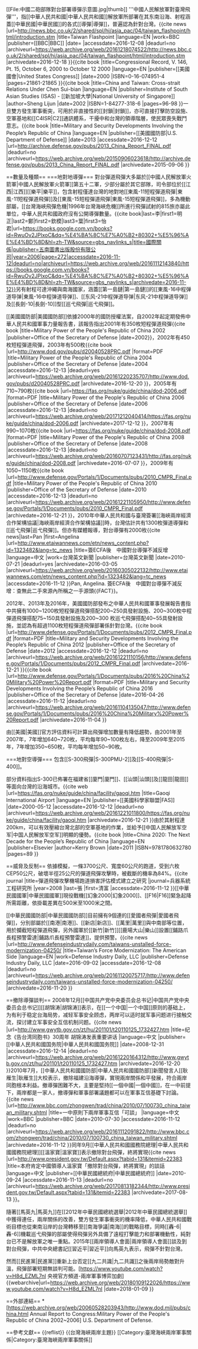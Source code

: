 [[File:中國二砲部隊對台部署導彈示意圖.jpg|thumb]]
'''中國人民解放軍對臺灣飛彈'''，指[[中華人民共和國|中華人民共和國]]解放軍所部署在其东南沿海、射程涵蓋[[中華民國|中華民國]]的各式[[導彈|導彈]]，普遍認為針對台灣。<ref>{{cite news |url=http://news.bbc.co.uk/2/shared/spl/hi/asia_pac/04/taiwan_flashpoint/html/introduction.stm |title=Taiwan Flashpoint |language=EN |work=BBC |publisher=[[BBC|BBC]] |date= |accessdate=2016-12-08 |deadurl=no |archiveurl=https://web.archive.org/web/20161218074522/http://news.bbc.co.uk/2/shared/spl/hi/asia_pac/04/taiwan_flashpoint/html/introduction.stm |archivedate=2016-12-18 }}</ref><ref>{{cite book |title=Congressional Record, V. 146, Pt. 15, October 6, 2000 to October 12 2000 |language=EN |publisher=[[美國國會|United States Congress]] |date=2000 |ISBN=0-16-074951-4 |pages=21861-21865 }}</ref><ref>{{cite book |title=China and Taiwan: Cross-strait Relations Under Chen Sui-bian |language=EN |publisher=Institute of South Asian Studies (ISAS) - [[新加坡大學|National University of Singapore]] |author=Sheng Lijun |date=2002 |ISBN=1-84277-318-6 |pages=96-98 }}</ref>一旦雙方發生軍事衝突，可用於非直接性的[[封鎖|封鎖]]，亦可直接打擊防空設施、空軍基地和[[C4ISR|C2]]通訊體系，干擾中和台灣的領導階層，使民眾喪失戰鬥意志。<ref name="US2013">{{cite book |title=Military and Security Developments Involving the People’s Republic of China |language=EN |publisher=[[美國國防部|U.S. Department of Defense]] |date=2013 |accessdate=2016-12-12 |url=http://archive.defense.gov/pubs/2013_China_Report_FINAL.pdf |deadurl=no |archiveurl=https://web.archive.org/web/20150906023618/http://archive.defense.gov/pubs/2013_China_Report_FINAL.pdf |archivedate=2015-09-06 }}</ref>

==數量及種類==
===地對地導彈===
對台彈道飛彈大多屬於[[中國人民解放軍火箭軍|中國人民解放軍火箭軍]]第五十二軍，少部分屬於其它部隊，司令部位於[[江西|江西]][[樂平|樂平]]，包含射程僅達台灣的地對地[[東風-11短程彈道飛彈|東風-11短程彈道飛彈]]及[[東風-15短程彈道飛彈|東風-15短程彈道飛彈]]，多為機動部屬，[[台灣海峽飛彈危機|1996年台灣海峽危機]]所進行飛彈試射的815旅亦屬此單位，中華人民共和國政府沒有公開導彈數量。<ref>{{cite book|last=李|first1=明正|last2=鄭|first2=欽模|last3=葉|first3=怡君|url=https://books.google.com.vn/books?id=RwuOv2JPlxoC&dq=%E4%BA%8C%E7%A0%B2+80302+%E5%96%AE%E4%BD%8D&hl=zh-TW&source=gbs_navlinks_s|title=國際關係|publisher=五南圖書出版股份有限公司|year=2006|page=272|accessdate=2016-11-12|deadurl=no|archiveurl=https://web.archive.org/web/20161112143840/https://books.google.com.vn/books?id=RwuOv2JPlxoC&dq=%E4%BA%8C%E7%A0%B2+80302+%E5%96%AE%E4%BD%8D&hl=zh-TW&source=gbs_navlinks_s|archivedate=2016-11-12}}</ref>另有射程可達沖繩與南海國家，涵蓋[[第一島鏈|第一島鏈]]的[[東風-16中程弹道导弹|東風-16中程弹道导弹]]、[[东风-21中程弹道导弹|东风-21中程弹道导弹]]及[[長劍-10|長劍-10]]型[[巡弋飛彈|巡弋飛彈]]。<ref name="US2013"/>

[[美國國防部|美國國防部]]依據2000年的國防授權法案，自2002年起定期發佈中華人民共和國軍事力量報告書，該報告指出2001年有350枚短程彈道飛彈<ref name="US2002">{{cite book |title=Military Power of the People's Republic of China 2002 |publisher=Office of the Secretary of Defense |date=2002}}</ref>，2002年有450枚短程彈道飛彈，2003年有500枚<ref name="US2004">{{cite book |url=http://www.dod.gov/pubs/d20040528PRC.pdf |format=PDF |title=Military Power of the People's Republic of China 2004 |publisher=Office of the Secretary of Defense |date=2004 |accessdate=2016-12-13 |deadurl=yes |archiveurl=https://web.archive.org/web/20161220235707/http://www.dod.gov/pubs/d20040528PRC.pdf |archivedate=2016-12-20 }}</ref>，2005年有710~790枚<ref name="US2006">{{cite book |url=https://fas.org/nuke/guide/china/dod-2006.pdf |format=PDF |title=Military Power of the People's Republic of China 2006 |publisher=Office of the Secretary of Defense |date=2006 |accessdate=2016-12-13 |deadurl=no |archiveurl=https://web.archive.org/web/20171212040414/https://fas.org/nuke/guide/china/dod-2006.pdf |archivedate=2017-12-12 }}</ref>，2007年有990~1070枚<ref name="US2008">{{cite book |url=https://fas.org/nuke/guide/china/dod-2008.pdf |format=PDF |title=Military Power of the People's Republic of China 2008 |publisher=Office of the Secretary of Defense |date=2008 |accessdate=2016-12-13 |deadurl=no |archiveurl=https://web.archive.org/web/20160707123431/http://fas.org/nuke/guide/china/dod-2008.pdf |archivedate=2016-07-07 }}</ref>，2009年有1050~1150枚<ref name="US2010">{{cite book |url=http://www.defense.gov/Portals/1/Documents/pubs/2010_CMPR_Final.pdf |title=Military Power of the People's Republic of China 2010 |publisher=Office of the Secretary of Defense |date=2010 |accessdate=2016-12-13 |deadurl=no |archiveurl=https://web.archive.org/web/20161221105950/http://www.defense.gov/Portals/1/Documents/pubs/2010_CMPR_Final.pdf |archivedate=2016-12-21 }}</ref>，2010年中華人民共和國与臺灣簽署[[海峽兩岸經濟合作架構協議|海峽兩岸經濟合作架構協議]]時，台灣估計共有1300枚彈道導彈和[[巡弋飛彈|巡弋飛彈]]。但亦有媒體報導，對台導彈有2000枚<ref>{{cite news|last=Pan |first=Angelina |url=http://www.etaiwannews.com/etn/news_content.php?id=1323482&lang=tc_news |title=簽ECFA後　中國對台導彈不減反增 |language=中文 |work=台灣英文新聞 |publisher=台灣英文新聞 |date=2010-07-21 |deadurl=yes |archivedate=2016-03-05 |archiveurl=https://web.archive.org/web/20160305022132/http://www.etaiwannews.com/etn/news_content.php?id=1323482&lang=tc_news |accessdate=2016-11-12 }}</ref><ref>Pan, Angelina. 簽ECFA後　中國對台導彈不減反增：查無此二手來源內所稱之一手源頭{{FACT}}</ref>。

2012年、2013年及2016年，美國國防部發布之中華人民共和國軍事發展報告書指中共擁有1000~1200枚短程彈道飛彈搭配200~250具發射設施、200~300枚中程彈道飛彈搭配75~150具發射設施及200~300 枚巡弋飛彈搭配40~55具發射設施，並認為有超過1100枚短程彈道飛彈部署係針對台灣。<ref name="US2012">{{cite book |url=http://www.defense.gov/Portals/1/Documents/pubs/2012_CMPR_Final.pdf |format=PDF |title=Military and Security Developments Involving the People’s Republic of China 2012 |publisher=Office of the Secretary of Defense |date=2012 |accessdate=2016-12-12 |deadurl=no |archiveurl=https://web.archive.org/web/20161221110156/http://www.defense.gov/Portals/1/Documents/pubs/2012_CMPR_Final.pdf |archivedate=2016-12-21 }}</ref><ref name="US2013"/><ref name="US2016">{{cite book |url=http://www.defense.gov/Portals/1/Documents/pubs/2016%20China%20Military%20Power%20Report.pdf |format=PDF |title=Military and Security Developments Involving the People’s Republic of China 2016 |publisher=Office of the Secretary of Defense |date=2016-04-26 |accessdate=2016-11-12 |deadurl=no |archiveurl=https://web.archive.org/web/20161104135047/http://www.defense.gov/Portals/1/Documents/pubs/2016%20China%20Military%20Power%20Report.pdf |archivedate=2016-11-04 }}</ref>

由[[美國|美國]]官方評估資料可計算出飛彈增加數量有降低趨勢，由2001年至2007年，7年增加640~720枚，平均每年90~100枚左右，降至2009年至2015年，7年增加350~650枚，平均每年增加50~90枚。

===地對空導彈===
包含[[S-300飛彈|S-300PMU-2]]及[[S-400飛彈|S-400]]。<ref name="US2013"/>

部分資料指出S-300已佈署在福建省[[廈門|廈門]]、[[汕頭|汕頭]]及[[龍田|龍田]]等面向台灣的沿海城市。<ref>{{cite web |url=https://fas.org/nuke/guide/china/facility/gaoqi.htm |title=Gaoqi International Airport |language=EN |publisher=[[美國科學家聯盟|FAS]] |date=2000-05-12 |accessdate=2016-12-12 |deadurl=no |archiveurl=https://web.archive.org/web/20161221011800/https://fas.org/nuke/guide/china/facility/gaoqi.htm |archivedate=2016-12-21 }}</ref>由於其射程達200km，可以有效壓縮台灣北部的空軍基地的作業，並給予[[中国人民解放军空军|中国人民解放军空军]]明顯的優勢。<ref>{{cite book |title=China 2020: The Next Decade for the People’s Republic of China |language=EN |publisher=Elsevier |author=Kerry Brown |date=2011 |ISBN=9781780632780 |pages=89 }}</ref>

==威脅及反制==
依據模擬，一條3700公尺、寬度60公尺的跑道，受到六枚CEP50公尺，破壞半徑25公尺的彈道飛彈攻擊時，被截斷的機率為84%。<ref>{{cite journal |title=彈道飛彈攻擊機場跑道損害評估模式建立之研究 |journal=兵器系統工程研究所 |year=2008 |last=張 |first=清富 |accessdate=2016-11-12 }}</ref>[[中華民國國軍|中華民國國軍]]現役戰機[[幻象2000|幻象2000]]、[[F16|F16]]緊急起降所需距離，依掛載差異在500米至1000米之間。

[[中華民國國防部|中華民國國防部]]目前擁有9個連的[[愛國者飛彈|愛國者飛彈]]，分別部屬於[[南港|南港]]、[[新店|新店]]、[[萬里|萬里]]與中南部等位置，用於攔截短程彈道飛彈，另外國軍於[[新竹|新竹]][[鹿場大山|樂山]]設置[[鋪路爪長程預警雷達|鋪路爪長程預警雷達]]，提供預警。<ref>{{cite news |url=http://www.defenseindustrydaily.com/taiwans-unstalled-force-modernization-04250/ |title=Taiwan’s Force Modernization: The American Side |language=EN |work=Defense Industry Daily, LLC |publisher=Defense Industry Daily, LLC |date=2016-09-02 |accessdate=2016-12-08 |deadurl=no |archiveurl=https://web.archive.org/web/20161120075717/http://www.defenseindustrydaily.com/taiwans-unstalled-force-modernization-04250/ |archivedate=2016-11-20 }}</ref>

==撤除導彈談判==
2008年12月[[中国共产党中央委员会总书记|中国共产党中央委员会总书记]][[胡锦涛|胡锦涛]]表示，在[[一个中国|一个中国]]原则的基础上，为有利于稳定台海局势，减轻军事安全顾虑，两岸可以适时就军事问题进行接触交流，探讨建立军事安全互信机制问题。<ref>{{cite news |url=http://www.gwytb.gov.cn/zt/hu/201101/t20110125_1732427.htm |title=纪念《告台湾同胞书》30周年 胡锦涛发表重要讲话 |language=中文 |publisher=[[中華人民共和國国务院|中華人民共和國国务院]] |date=2008-12-31 |accessdate=2016-12-14 |deadurl=no |archiveurl=https://web.archive.org/web/20161220164312/http://www.gwytb.gov.cn/zt/hu/201101/t20110125_1732427.htm |archivedate=2016-12-20 }}</ref>2010年7月，[[中華人民共和國國防部|中華人民共和國國防部]]新聞發言人[[耿雁生|耿雁生]]大校表示，撤除福建沿海導彈，實現兩岸關係和平發展，符合兩岸同胞根本利益。撤導彈困難不大，主要是堅持[[一個中國|一個中國]]，在一中前提下，兩岸都是一家人，撤導彈和軍事部署議題都可以在軍事互信基礎下討論。<ref>{{cite news |url=http://www.bbc.com/zhongwen/trad/china/2010/07/100730_china_taiwan_military.shtml |title=一中原則下兩岸軍事互信「可談」 |language=中文 |work=BBC |publisher=BBC |date=2010-07-30 |accessdate=2016-11-12 |deadurl=no |archiveurl=https://web.archive.org/web/20161112091822/http://www.bbc.com/zhongwen/trad/china/2010/07/100730_china_taiwan_military.shtml |archivedate=2016-11-12 }}</ref>同年9月[[中華人民共和國國務院總理|中華人民共和國國務院總理]][[溫家寶|溫家寶]]表示撤除對台飛彈，終將實現<ref>{{cite news |url=http://www.president.gov.tw/Default.aspx?tabid=131&itemid=22383 |title=本府肯定中國領導人溫家寶「撤除對台飛彈，終將實現」的談話 |language=中文 |publisher=[[中華民國總統府|中華民國總統府]] |date=2010-09-24 |accessdate=2016-11-13 |deadurl=no |archiveurl=https://web.archive.org/web/20170813182344/http://www.president.gov.tw/Default.aspx?tabid=131&itemid=22383 |archivedate=2017-08-13 }}</ref>。

隨著[[馬英九|馬英九]]在[[2012年中華民國總統選舉|2012年中華民國總統選舉]]中獲得連任，兩岸關係的改善，雙方發生軍事衝突的機率降低，中華人民共和國戰術目標也從東南沿岸的台灣轉移至[[南海爭議|南海]]的戰略目標，同時[[轟-6|轟-6]]機載巡弋飛彈的部屬使得飛彈另外具備了遠程打擊能力和部署機動性，純對台已不是解放軍之唯一重點。<ref name="US2013"/><ref name="US2016"/>2015年[[兩岸領導人會面|兩岸領導人會面]]談及到對台飛彈，中共中央總書記[[習近平|習近平]]向馬英九表示，飛彈不針對台灣。

然而[[民進黨|民進黨]]重新上台否定[[九二共識|九二共識]]之後兩岸局勢敵對升溫，飛彈部署短期無談判可能。<ref>[https://www.youtube.com/watch?v=H8d_EZML7nI 央視官方頻道-兩岸軍事博弈加劇] {{webarchive|url=https://web.archive.org/web/20180109122026/https://www.youtube.com/watch?v=H8d_EZML7nI |date=2018-01-09 }}</ref>

==外部連結==
*[https://web.archive.org/web/20060528203943/http://www.dod.mil/pubs/china.html Annual Report to Congress:Military Power of the People's Republic of China 2002~2006] U.S. Department of Defense.

==參考文獻==
{{reflist}}
{{台灣海峽兩岸主題}}
[[Category:臺灣海峽兩岸軍事關係|Category:臺灣海峽兩岸軍事關係]]